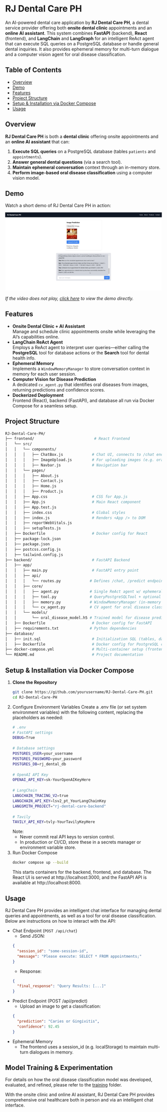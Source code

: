 # RJ Dental Care PH

An AI-powered dental care application by **RJ Dental Care PH**, a dental service provider offering both **onsite dental clinic** appointments and an **online AI assistant**. This system combines **FastAPI** (backend), **React** (frontend), and **LangChain** and **LangGraph** for an intelligent ReAct agent that can execute SQL queries on a PostgreSQL database or handle general dental inquiries. It also provides ephemeral memory for multi-turn dialogue and a computer vision agent for oral disease classification.

## Table of Contents
- [Overview](#overview)
- [Demo](#demo)
- [Features](#features)
- [Project Structure](#project-structure)
- [Setup & Installation via Docker Compose](#setup--installation-via-docker-compose)
- [Usage](#usage)

## Overview
**RJ Dental Care PH** is both a **dental clinic** offering onsite appointments and an **online AI assistant** that can:
1. **Execute SQL queries** on a PostgreSQL database (tables `patients` and `appointments`).
2. **Answer general dental questions** (via a search tool).
3. **Maintain ephemeral conversation** context through an in-memory store.
4. **Perform image-based oral disease classification** using a computer vision model.

## Demo
Watch a short demo of RJ Dental Care PH in action:

[![RJ Dental Care PH Demo](docs/demo-thumbnail.jpg)](docs/demo.mp4)

*If the video does not play, [click here](docs/demo.mp4) to view the demo directly.*

## Features
- **Onsite Dental Clinic + AI Assistant**  
  Manage and schedule clinic appointments onsite while leveraging the AI’s capabilities online.
- **LangChain ReAct Agent**  
  Employs a ReAct agent to interpret user queries—either calling the **PostgreSQL** tool for database actions or the **Search** tool for dental health info.
- **Ephemeral Memory**  
  Implements a `WindowMemoryManager` to store conversation context in memory for each user session.
- **Computer Vision for Disease Prediction**  
  A dedicated `cv_agent.py` that identifies oral diseases from images, returning predictions and confidence scores.
- **Dockerized Deployment**  
  Frontend (React), backend (FastAPI), and database all run via Docker Compose for a seamless setup.

## Project Structure
```bash
RJ-Dental-Care-PH/
├── frontend/                           # React Frontend
│   └── src/
│   │   └── components/
│   │   │   ├── ChatBox.js             # Chat UI, connects to /chat endpoint
│   │   │   ├── ImageUpload.js         # For uploading images (e.g. oral disease prediction)
│   │   │   ├── Navbar.js              # Navigation bar
│   │   └── pages/
│   │   │   ├── About.js
│   │   │   ├── Contact.js
│   │   │   ├── Home.js
│   │   │   ├── Product.js
│   │   ├── App.css                    # CSS for App.js
│   │   ├── App.js                     # Main React component
│   │   ├── App.test.js
│   │   ├── index.css                  # Global styles
│   │   ├── index.js                   # Renders <App /> to DOM
│   │   ├── reportWebVitals.js
│   │   ├── setupTests.js
│   ├── Dockerfile                     # Docker config for React
│   ├── package-lock.json
│   ├── package.json
│   ├── postcss.config.js
│   ├── tailwind.config.js
├── backend/                           # FastAPI Backend
│   ├── app/
│   │   ├── main.py                    # FastAPI entry point
│   │   ├── api/
│   │   │   └── routes.py             # Defines /chat, /predict endpoints
│   │   ├── core/
│   │   │   ├── agent.py              # Single ReAct agent w/ ephemeral memory
│   │   │   ├── tool.py               # QueryPostgreSQLTool + optional SearchTool
│   │   │   ├── memory.py             # WindowMemoryManager (in-memory conversation)
│   │   │   └── cv_agent.py           # CV agent for oral disease classification
│   │   └── models/
│   │       └── oral_disease_model.h5 # Trained model for disease prediction
│   ├── Dockerfile                     # Docker config for FastAPI
│   ├── requirements.txt              # Python dependencies
├── database/
│   ├── init.sql                       # Initialization SQL (tables, data)
│   ├── Dockerfile                     # Docker config for PostgreSQL container
├── docker-compose.yml                 # Multi-container setup (frontend, backend, DB)
└── README.md                          # Project documentation
```

## Setup & Installation via Docker Compose
1. **Clone the Repository**  
   ```bash
   git clone https://github.com/yourusername/RJ-Dental-Care-PH.git
   cd RJ-Dental-Care-PH
2. Configure Environment Variables
Create a .env file (or set system environment variables) with the following content, replacing the placeholders as needed:
    ```bash
    # .env
    # FastAPI settings
    DEBUG=True

    # Database settings
    POSTGRES_USER=your_username
    POSTGRES_PASSWORD=your_password
    POSTGRES_DB=rj_dental_db

    # OpenAI API Key
    OPENAI_API_KEY=sk-YourOpenAIKeyHere

    # LangChain
    LANGCHAIN_TRACING_V2=true
    LANGCHAIN_API_KEY=lsv2_pt_YourLangChainKey
    LANGSMITH_PROJECT="rj-dental-care-backend"

    # Tavily
    TAVILY_API_KEY=tvly-YourTavilyKeyHere
    ```
    Note:
    - Never commit real API keys to version control.
    - In production or CI/CD, store these in a secrets manager or environment variable store.
3. Run Docker Compose
    ```bash
    docker compose up --build
    ```
    This starts containers for the backend, frontend, and database. The React UI is served at http://localhost:3000, and the FastAPI API is available at http://localhost:8000.

## Usage
RJ Dental Care PH provides an intelligent chat interface for managing dental queries and appointments, as well as a tool for oral disease classification. Below are instructions on how to interact with the API:
- Chat Endpoint (`POST /api/chat`)
  - Send JSON:
  ```json
  {
    "session_id": "some-session-id",
    "message": "Please execute: SELECT * FROM appointments;"
  }
  ```
  - Response:
  ```json
  {
    "final_response": "Query Results: [...]"
  }
  ```
- Predict Endpoint (POST /api/predict)
  - Upload an image to get a classification:
  ```json
  {
    "prediction": "Caries or Gingivitis",
    "confidence": 92.45
  }
  ```
- Ephemeral Memory
  - The frontend uses a session_id (e.g. localStorage) to maintain multi-turn dialogues in memory.

## Model Training & Experimentation
For details on how the oral disease classification model was developed, evaluated, and refined, please refer to the [training](training/) folder.

With the onsite clinic and online AI assistant, RJ Dental Care PH provides comprehensive oral healthcare both in person and via an intelligent chat interface.
